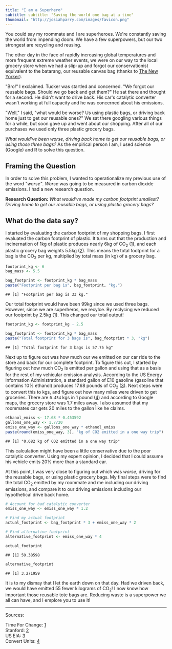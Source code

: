 ```yaml
---
title: "I am a Superhero"
subtitle: subtitle: "Saving the world one bag at a time"
thumbnail: "http://josiahparry.com/images/favicon.png"
---
```


You could say my roommate and I are superheroes. We're constantly saving the world from impending doom. We have a few superpowers, but our two strongest are recycling and reusing.

The other day in the face of rapidly increasing global temperatures and more frequent extreme weather events, we were on our way to the local grocery store when we had a slip-up and forgot our conservationist equivalent to the batarang, our reusable canvas bag (thanks to [The New Yorker](https://subscribe.newyorker.com/subscribe/newyorker/109777?source=google_sem&gclid=CjwKEAjwlpbIBRCx4eT8l9W26igSJAAuQ_HGyzx5PbIhUEPn3nXvK3l57AHi3K5Rao4iys_BktFl-xoCDdfw_wcB)).

<!--split-->

"Bro!" I exclaimed. Tucker was startled and concerned. "We forgot our reusable bags. Should we go back and get them?" He sat there and thought for a second. He didn't want to drive back. His car's catalytic converter wasn't working at full capacity and he was concerned about his emissions.

"Well," I said, "what would be worse? Us using plastic bags, or driving back home just to get our reusable ones?" We sat there googling various things for a while, but soon gave up and went about our shopping. After all of our purchases we used only three plastic grocery bags.

*What would've been worse, driving back home to get our reusable bags, or using those three bags?* As the empirical person I am, I used science (Google) and R to solve this question.

## Framing the Question
In order to solve this problem, I wanted to operationalize my previous use of the word *"worse"*. *Worse* was going to be measured in carbon dioxide emissions. I had a new research question.

**Research Question:** *What would've made my carbon footprint smallest? Driving home to get our reusable bags, or using plastic grocery bags?*

## What do the data say?

I started by evaluating the carbon footprint of my shopping bags. I first evaluated the carbon footprint of plastic. It turns out that the production and incinernation of 1kg of plastic produces nearly 6kg of CO<sub>2</sub> ([1](http://timeforchange.org/plastic-bags-and-plastic-bottles-CO2-emissions)), and each plastic grocery bag weights 5.5kg ([2](https://alumni.stanford.edu/get/page/magazine/article/?article_id=30162)). This means the total footprint for a bag is the CO<sub>2</sub> per kg, multiplied by total mass (in kg) of a grocery bag.


```r
footprint_kg <- 6
bag_mass <- 5.5

bag_footprint <- footprint_kg * bag_mass
paste("Footprint per bag is", bag_footprint, "kg.")
```

```
## [1] "Footprint per bag is 33 kg."
```
Our total footprint would have been 99kg since we used three bags. However, since we are superheros, we recylce. By reclycing we reduced our footprint by 2.5kg ([1](http://timeforchange.org/plastic-bags-and-plastic-bottles-CO2-emissions)). This changed our total output!


```r
footprint_kg <- footprint_kg - 2.5

bag_footprint <- footprint_kg * bag_mass
paste("Total footprint for 3 bags is", bag_footprint * 3, "kg")
```

```
## [1] "Total footprint for 3 bags is 57.75 kg"
```

Next up to figure out was how much our we emitted on our car ride to the store and back for our complete footprint. To figure this out, I started by figuring out how much CO<sub>2</sub> is emitted per gallon and using that as a basis for the rest of my vehicular emission analysis. According to the US Energy Information Administration, a standard gallon of E10 gasoline (gasoline that contains 10% ethanol) produces 17.68 pounds of CO<sub>2</sub> ([3](https://www.eia.gov/tools/faqs/faq.php?id=307&t=11)). Next steps were to convert this to kgs, and figure out how many miles were driven to get groceries. There are `0.454` kgs in 1 pound ([4](http://www.convertunits.com/from/lb/to/kg)) and according to Google maps, the grocery store was 1.7 miles away. I also assumed that my roommates car gets 20 miles to the gallon like he claims.

```r
ethanol_emiss <- 17.68 * 0.453592
gallons_one_way <- 1.7/20
emiss_one_way <- gallons_one_way * ethanol_emiss
paste(round(emiss_one_way, 3), "kg of CO2 emitted in a one way trip")
```

```
## [1] "0.682 kg of CO2 emitted in a one way trip"
```

This calculation might have been a little conservative due to the poor catalytic converter. Using my expert opinion, I decided that I could assume his vehicle emits 20% more than a standard car.

At this point, I was very close to figuring out which was *worse*, driving for the reusable bags, or using plastic grocery bags. My final steps were to find the total CO<sub>2</sub> emitted by my roommate and me including our driving emissions, and compare it to our driving emissions including our hypothetical drive back home.


```r
# Account for bad catalytic converter
emiss_one_way <- emiss_one_way * 1.2

# Find my actual footprint
actual_footprint <- bag_footprint * 3 + emiss_one_way * 2

# Find alternative footprint
alternative_footprint <- emiss_one_way * 4

actual_footprint
```

```
## [1] 59.38598
```

```r
alternative_footprint
```

```
## [1] 3.271959
```


It is to my dismay that I let the earth down on that day. Had we driven back, we would have emitted 55 fewer kilograms of CO<sub>2</sub>! I now know how important those reusable tote bags are. Reducing waste is a superpower we all can have, and I emplore you to use it!




_______

Sources:

Time For Change: [1](http://timeforchange.org/plastic-bags-and-plastic-bottles-CO2-emissions)<br>
Stanford: [2](https://alumni.stanford.edu/get/page/magazine/article/?article_id=30162)<br>
US EIA: [3](https://www.eia.gov/tools/faqs/faq.php?id=307&t=11)<br>
Convert Units: [4](http://www.convertunits.com/from/lb/to/kg)<br>
